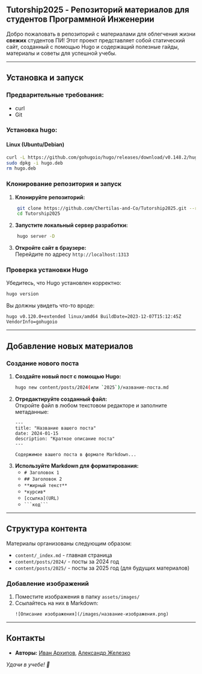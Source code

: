 ## Tutorship2025 - Репозиторий материалов для студентов Программной Инженерии

Добро пожаловать в репозиторий с материалами для облегчения жизни **свежих** студентов ПИ! Этот проект представляет собой статический сайт, созданный с помощью Hugo и содержащий полезные гайды, материалы и советы для успешной учебы.

---
## Установка и запуск

### Предварительные требования:
- curl
- Git
### Установка hugo:
#### Linux (Ubuntu/Debian)
```bash
curl -L https://github.com/gohugoio/hugo/releases/download/v0.148.2/hugo_extended_withdeploy_0.148.2_linux-amd64.deb -o hugo.deb
sudo dpkg -i hugo.deb
rm hugo.deb
```

### Клонирование репозитория и запуск
1. **Клонируйте репозиторий:**
```bash
    git clone https://github.com/Chertilas-and-Co/Tutorship2025.git --recursive
	cd Tutorship2025
```
2. **Запустите локальный сервер разработки:**
```bash
    hugo server -D
```
3. **Откройте сайт в браузере:**  
    Перейдите по адресу `http://localhost:1313`

### Проверка установки Hugo
Убедитесь, что Hugo установлен корректно:
```bash
hugo version
```
Вы должны увидеть что-то вроде:
```
hugo v0.120.0+extended linux/amd64 BuildDate=2023-12-07T15:12:45Z VendorInfo=gohugoio
```

---
## Добавление новых материалов

### Создание нового поста

1. **Создайте новый пост с помощью Hugo:**
	```bash
	hugo new content/posts/2024(или `2025`)/название-поста.md
	```
2. **Отредактируйте созданный файл:**  
    Откройте файл в любом текстовом редакторе и заполните метаданные:
	```text
	--- 
	title: "Название вашего поста" 
	date: 2024-01-15 
	description: "Краткое описание поста" 
	--- 
	
	Содержимое вашего поста в формате Markdown...
	```
3. **Используйте Markdown для форматирования:**
    - `# Заголовок 1`
    - `## Заголовок 2`
    - `**жирный текст**`
    - `*курсив*`
    - `[ссылка](URL)`
    - ` ```код``` `

---
## Структура контента

Материалы организованы следующим образом:
- `content/_index.md` - главная страница
- `content/posts/2024/` - посты за 2024 год
- `content/posts/2025/` - посты за 2025 год (для будущих материалов)
### Добавление изображений
1. Поместите изображения в папку `assets/images/`
2. Ссылайтесь на них в Markdown:
    ```
    ![Описание изображения](/images/название-изображения.png)
	```

--- 
## Контакты

- **Авторы:** [Иван Архипов](https://t.me/gohy907), [Александр Железко](https://t.me/Al_jel)

_Удачи в учебе! 🚀_
